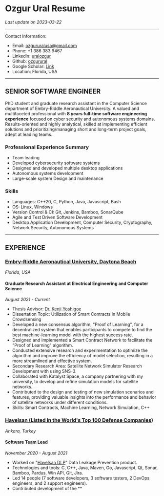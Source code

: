 # Ozgur Ural Resume

_Last update on 2023-03-22_

---

Contact Information:

- Email: [ozgururalusa@gmail.com](mailto:ozgururalpro@gmail.com)
- Phone: +1 386 383 9467
- Linkedin: [uralozgur](https://www.linkedin.com/in/uralozgur/)
- Github: [ozgurural](https://github.com/ozgurural)
- Google Scholar: [Link](https://scholar.google.com/citations?user=lYx8fqsAAAAJ&hl=en)
- Location: Florida, USA

---

## SENIOR SOFTWARE ENGINEER

PhD student and graduate research assistant in the Computer Science department of Embry-Riddle Aeronautical University. A valued and multifaceted professional with **8 years full-time software engineering experience** focused on cyber security and autonomous systems domains. Results-oriented and highly analytical, skilled at implementing efficient solutions and prioritizing/managing short and long-term project goals, adept at leading teams.

### Professional Experience Summary

- Team leading
- Developed cybersecurity software systems
- Designed and developed multiple desktop applications
- Autonomous systems development
- Large-scale system Design and maintenance

### Skills

- Languages: C++20, C, Python, Java, Javascript, Bash
- OS: Linux, Windows
- Version Control & CI: Git, Jenkins, Bamboo, SonarQube
- Agile and Test Driven Software Development
- Desktop Application Development, Computer Security, Cryptography, Network Security, Autonomous Systems

---

## EXPERIENCE

### [Embry-Riddle Aeronautical University, Daytona Beach](https://daytonabeach.erau.edu/)
_Florida, USA_

#### Graduate Research Assistant at Electrical Engineering and Computer Science
_August 2021 - Current_

- Thesis Advisor: [Dr. Kenji Yoshigoe](https://scholar.google.com/citations?user=D6tC54MAAAAJ&hl=en)
- Dissertation Topic: Utilization of Smart Contracts in Mobile Crowdsensing
- Developed a new consensus algorithm, "Proof of Learning", for a decentralized system that enables participants to compete to find the best machine-learning model with the highest success rate.
- Designed and implemented a Smart Contract Network to facilitate the "Proof of Learning" algorithm.
- Conducted extensive research and experimentation to optimize the algorithm and improve the efficiency of model selection, resulting in a more streamlined and effective system.
- Secondary Research Area: Satellite Network Simulator Research Development with using SNS-3.
- Collaborated with Katalyst Space, a company partnering with my university, to develop and refine simulation models for satellite networks.
- Contributed to the design and testing of new simulation scenarios and features, providing valuable insights into the performance and behavior of satellite networks under different conditions.
- Skills: Smart Contracts, Machine Learning, Network Simulation, C++

### [Havelsan (Listed in the World's Top 100 Defense Companies)](https://havelsan.com.tr/en)
_Ankara, Turkey_

#### Software Team Lead
_November 2020 - August 2021_

- Worked on "[Havelsan DLP](https://havelsan.com.tr/en/sectors/cyber-security/cyber-security/products/havelsan-dlp)" Data Leakage Prevention product.
- Technologies and tools: C, C++, Java, Maven, Go, Javascript, Qt, Sonar, Bamboo, Pardus, Win API, Git, Jira.
- Led 14 people (7 software developers, 3 software testers, 2 DevOps engineers, and 2 support engineers).
- Contributed development of the **
